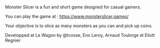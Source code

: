 Monster Slicer is a fun and short game designed for casual gamers.

You can play the game at :  https://www.monsterslicer.games/

Your objective is to slice as many monsters as you can and pick up coins.

Developped at Le Wagon by @tcosse, Eno Leroy, Arnaud Toulorge et Eliott Regnier

